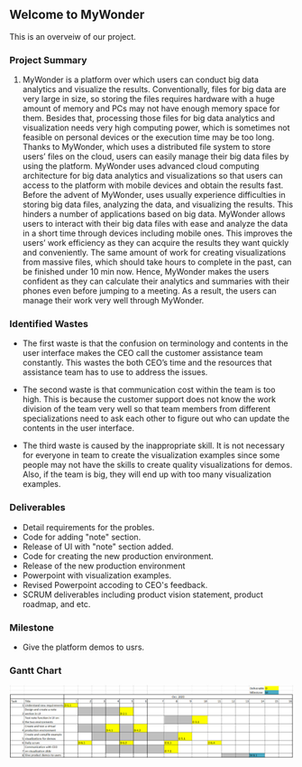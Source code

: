 ## Welcome to MyWonder
This is an overveiw of our project.

### Project Summary

1.	MyWonder is a platform over which users can conduct big data analytics and visualize the results. Conventionally, files for big data are very large in size, so storing the files requires hardware with a huge amount of memory and PCs may not have enough memory space for them. Besides that, processing those files for big data analytics and visualization needs very high computing power, which is sometimes not feasible on personal devices or the execution time may be too long. Thanks to MyWonder, which uses a distributed file system to store users’ files on the cloud, users can easily manage their big data files by using the platform. MyWonder uses advanced cloud computing architecture for big data analytics and visualizations so that users can access to the platform with mobile devices and obtain the results fast. Before the advent of MyWonder, uses usually experience difficulties in storing big data files, analyzing the data, and visualizing the results. This hinders a number of applications based on big data. MyWonder allows users to interact with their big data files with ease and analyze the data in a short time through devices including mobile ones. This improves the users’ work efficiency as they can acquire the results they want quickly and conveniently. The same amount of work for creating visualizations from massive files, which should take hours to complete in the past, can be finished under 10 min now. Hence, MyWonder makes the users confident as they can calculate their analytics and summaries with their phones even before jumping to a meeting. As a result, the users can manage their work very well through MyWonder.

### Identified Wastes
- The first waste is that the confusion on terminology and contents in the user interface makes the CEO call the customer assistance team constantly. This wastes the both CEO’s time and the resources that assistance team has to use to address the issues. 

- The second waste is that communication cost within the team is too high. This is because the customer support does not know the work division of the team very well so that team members from different specializations need to ask each other to figure out who can update the contents in the user interface.

- The third waste is caused by the inappropriate skill. It is not necessary for everyone in team to create the visualization examples since some people may not have the skills to create quality visualizations for demos. Also, if the team is big, they will end up with too many visualization examples.

### Deliverables
- Detail requirements for the probles.
- Code for adding "note" section.
- Release of UI with "note" section added.
- Code for creating the new production environment.
- Release of the new production environment
- Powerpoint with visualization examples.
- Revised Powerpoint accoding to CEO's feedback.
- SCRUM deliverables including product vision statement, product roadmap, and etc.

### Milestone
- Give the platform demos to usrs.

### Gantt Chart

<img src='./GC2.PNG' align="center" width=970>
